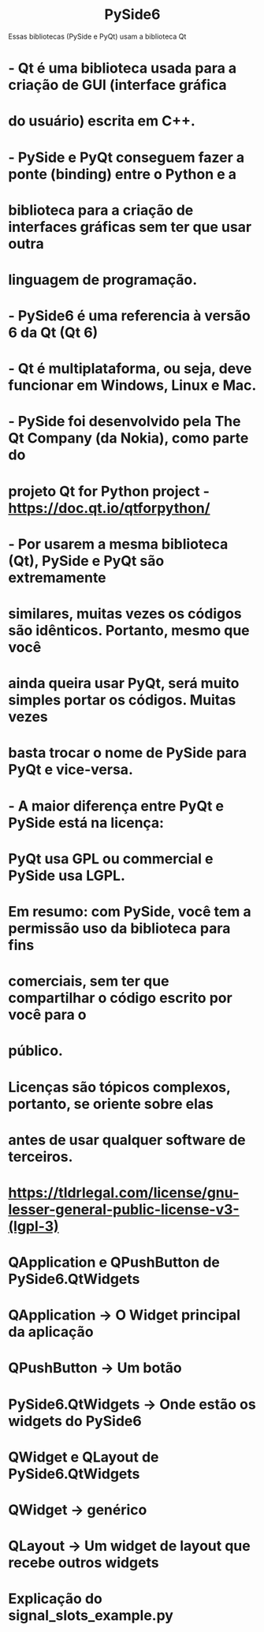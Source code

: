 <h1 align="center"> PySide6 </h1>

 Essas bibliotecas (PySide e PyQt) usam a biblioteca Qt
# - Qt é uma biblioteca usada para a criação de GUI (interface gráfica
#   do usuário) escrita em C++.
#   - PySide e PyQt conseguem fazer a ponte (binding) entre o Python e a
#   biblioteca para a criação de interfaces gráficas sem ter que usar outra
#   linguagem de programação.
# - PySide6 é uma referencia à versão 6 da Qt (Qt 6)
# - Qt é multiplataforma, ou seja, deve funcionar em Windows, Linux e Mac.

# - PySide foi desenvolvido pela The Qt Company (da Nokia), como parte do
#   projeto Qt for Python project - https://doc.qt.io/qtforpython/
# - Por usarem a mesma biblioteca (Qt), PySide e PyQt são extremamente
#   similares, muitas vezes os códigos são idênticos. Portanto, mesmo que você
#   ainda queira usar PyQt, será muito simples portar os códigos. Muitas vezes
#   basta trocar o nome de PySide para PyQt e vice-versa.
# - A maior diferença entre PyQt e PySide está na licença:
#   PyQt usa GPL ou commercial e PySide usa LGPL.
#   Em resumo: com PySide, você tem a permissão uso da biblioteca para fins
#   comerciais, sem ter que compartilhar o código escrito por você para o
#   público.
#   Licenças são tópicos complexos, portanto, se oriente sobre elas
#   antes de usar qualquer software de terceiros.
#   https://tldrlegal.com/license/gnu-lesser-general-public-license-v3-(lgpl-3)

# QApplication e QPushButton de PySide6.QtWidgets
# QApplication -> O Widget principal da aplicação
# QPushButton -> Um botão
# PySide6.QtWidgets -> Onde estão os widgets do PySide6

# QWidget e QLayout de PySide6.QtWidgets
# QWidget -> genérico
# QLayout -> Um widget de layout que recebe outros widgets

# Explicação do signal_slots_example.py